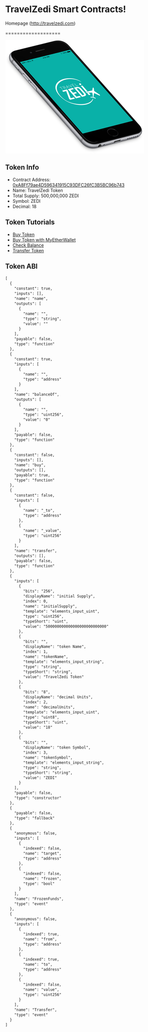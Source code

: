 # TravelZedi Smart Contracts!
Homepage (http://travelzedi.com)

===================

<img src="assets/mobile-header.png" />

Token Info
-------------
- Contract Address: [0xA8Ff79ae4D596341915C93DFC26fC3B5BC96b743](https://etherscan.io/address/0xa8ff79ae4d596341915c93dfc26fc3b5bc96b743)
- Name: TravelZedi Token
- Total Supply: 500,000,000 ZEDI
- Symbol: ZEDI
- Decimal: 18

Token Tutorials
-------------
- [Buy Token](https://www.youtube.com/)
- [Buy Token with MyEtherWallet](https://www.youtube.com/)
- [Check Balance](https://www.youtube.com/)
- [Transfer Token](https://www.youtube.com/)

Token ABI
-------------
```
[
  {
    "constant": true,
    "inputs": [],
    "name": "name",
    "outputs": [
      {
        "name": "",
        "type": "string",
        "value": ""
      }
    ],
    "payable": false,
    "type": "function"
  },
  {
    "constant": true,
    "inputs": [
      {
        "name": "",
        "type": "address"
      }
    ],
    "name": "balanceOf",
    "outputs": [
      {
        "name": "",
        "type": "uint256",
        "value": "0"
      }
    ],
    "payable": false,
    "type": "function"
  },
  {
    "constant": false,
    "inputs": [],
    "name": "buy",
    "outputs": [],
    "payable": true,
    "type": "function"
  },
  {
    "constant": false,
    "inputs": [
      {
        "name": "_to",
        "type": "address"
      },
      {
        "name": "_value",
        "type": "uint256"
      }
    ],
    "name": "transfer",
    "outputs": [],
    "payable": false,
    "type": "function"
  },
  {
    "inputs": [
      {
        "bits": "256",
        "displayName": "initial Supply",
        "index": 0,
        "name": "initialSupply",
        "template": "elements_input_uint",
        "type": "uint256",
        "typeShort": "uint",
        "value": "500000000000000000000000000"
      },
      {
        "bits": "",
        "displayName": "token Name",
        "index": 1,
        "name": "tokenName",
        "template": "elements_input_string",
        "type": "string",
        "typeShort": "string",
        "value": "TravelZedi Token"
      },
      {
        "bits": "8",
        "displayName": "decimal Units",
        "index": 2,
        "name": "decimalUnits",
        "template": "elements_input_uint",
        "type": "uint8",
        "typeShort": "uint",
        "value": "18"
      },
      {
        "bits": "",
        "displayName": "token Symbol",
        "index": 3,
        "name": "tokenSymbol",
        "template": "elements_input_string",
        "type": "string",
        "typeShort": "string",
        "value": "ZEDI"
      }
    ],
    "payable": false,
    "type": "constructor"
  },
  {
    "payable": false,
    "type": "fallback"
  },
  {
    "anonymous": false,
    "inputs": [
      {
        "indexed": false,
        "name": "target",
        "type": "address"
      },
      {
        "indexed": false,
        "name": "frozen",
        "type": "bool"
      }
    ],
    "name": "FrozenFunds",
    "type": "event"
  },
  {
    "anonymous": false,
    "inputs": [
      {
        "indexed": true,
        "name": "from",
        "type": "address"
      },
      {
        "indexed": true,
        "name": "to",
        "type": "address"
      },
      {
        "indexed": false,
        "name": "value",
        "type": "uint256"
      }
    ],
    "name": "Transfer",
    "type": "event"
  }
]
```